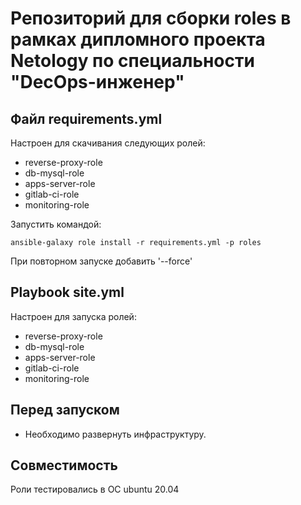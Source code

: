# Репозиторий для сборки roles в рамках дипломного проекта Netology по специальности "DecOps-инженер"
## Файл  requirements.yml
Настроен для скачивания следующих ролей:
- reverse-proxy-role
- db-mysql-role
- apps-server-role
- gitlab-ci-role
- monitoring-role

Запустить командой:
``` 
ansible-galaxy role install -r requirements.yml -p roles
```
При повторном запуске добавить '--force'

## Playbook site.yml
Настроен для запуска ролей:
- reverse-proxy-role
- db-mysql-role
- apps-server-role
- gitlab-ci-role
- monitoring-role

## Перед запуском
- Необходимо развернуть инфраструктуру.

## Совместимость
Роли тестировались в ОС ubuntu 20.04